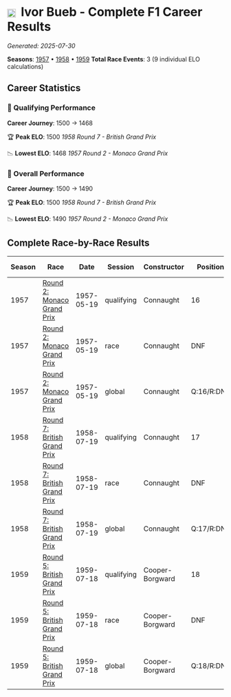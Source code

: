 # <img src="https://upload.wikimedia.org/wikipedia/commons/thumb/8/83/Flag_of_the_United_Kingdom_%283-5%29.svg/512px-Flag_of_the_United_Kingdom_%283-5%29.svg.png?20250726143817" alt="United Kingdom" width="20" height="auto" style="vertical-align: middle; margin-right: 5px;" onerror="this.outerHTML='🇬🇧'; this.style.marginRight='5px';"/> Ivor Bueb - Complete F1 Career Results

*Generated: 2025-07-30*

**Seasons**: [1957](../results/1957-season-report.md) • [1958](../results/1958-season-report.md) • [1959](../results/1959-season-report.md)
**Total Race Events**: 3 (9 individual ELO calculations)

## Career Statistics

### 🏁 Qualifying Performance
**Career Journey**: 1500 → 1468

🏆 **Peak ELO**: 1500
   *1958 Round 7 - British Grand Prix*

📉 **Lowest ELO**: 1468
   *1957 Round 2 - Monaco Grand Prix*

### 🌟 Overall Performance
**Career Journey**: 1500 → 1490

🏆 **Peak ELO**: 1500
   *1958 Round 7 - British Grand Prix*

📉 **Lowest ELO**: 1490
   *1957 Round 2 - Monaco Grand Prix*


## Complete Race-by-Race Results

| Season | Race | Date | Session | Constructor | Position | Starting ELO | ELO Change | Final ELO | Teammate |
|--------|------|------|---------|-------------|----------|--------------|------------|-----------|----------|
| 1957 | [Round 2: Monaco Grand Prix](../results/1957-season-report.md#round-2-monaco-grand-prix) | 1957-05-19 | qualifying | Connaught | 16 | 1500 | -32 | 1468 | <img src="https://upload.wikimedia.org/wikipedia/commons/thumb/8/83/Flag_of_the_United_Kingdom_%283-5%29.svg/512px-Flag_of_the_United_Kingdom_%283-5%29.svg.png?20250726143817" alt="United Kingdom" width="20" height="auto" style="vertical-align: middle; margin-right: 5px;" onerror="this.outerHTML='🇬🇧'; this.style.marginRight='5px';"/> Stuart Lewis-Evans |
| 1957 | [Round 2: Monaco Grand Prix](../results/1957-season-report.md#round-2-monaco-grand-prix) | 1957-05-19 | race | Connaught | DNF | 1500 | N/A | 1500 | <img src="https://upload.wikimedia.org/wikipedia/commons/thumb/8/83/Flag_of_the_United_Kingdom_%283-5%29.svg/512px-Flag_of_the_United_Kingdom_%283-5%29.svg.png?20250726143817" alt="United Kingdom" width="20" height="auto" style="vertical-align: middle; margin-right: 5px;" onerror="this.outerHTML='🇬🇧'; this.style.marginRight='5px';"/> Stuart Lewis-Evans |
| 1957 | [Round 2: Monaco Grand Prix](../results/1957-season-report.md#round-2-monaco-grand-prix) | 1957-05-19 | global | Connaught | Q:16/R:DNF | 1500 | -10 | 1490 | <img src="https://upload.wikimedia.org/wikipedia/commons/thumb/8/83/Flag_of_the_United_Kingdom_%283-5%29.svg/512px-Flag_of_the_United_Kingdom_%283-5%29.svg.png?20250726143817" alt="United Kingdom" width="20" height="auto" style="vertical-align: middle; margin-right: 5px;" onerror="this.outerHTML='🇬🇧'; this.style.marginRight='5px';"/> Stuart Lewis-Evans |
| 1958 | [Round 7: British Grand Prix](../results/1958-season-report.md#round-7-british-grand-prix) | 1958-07-19 | qualifying | Connaught | 17 | 1468 | +32 | 1500 | <img src="https://upload.wikimedia.org/wikipedia/commons/thumb/8/83/Flag_of_the_United_Kingdom_%283-5%29.svg/512px-Flag_of_the_United_Kingdom_%283-5%29.svg.png?20250726143817" alt="United Kingdom" width="20" height="auto" style="vertical-align: middle; margin-right: 5px;" onerror="this.outerHTML='🇬🇧'; this.style.marginRight='5px';"/> Jack Fairman |
| 1958 | [Round 7: British Grand Prix](../results/1958-season-report.md#round-7-british-grand-prix) | 1958-07-19 | race | Connaught | DNF | 1500 | N/A | 1500 | <img src="https://upload.wikimedia.org/wikipedia/commons/thumb/8/83/Flag_of_the_United_Kingdom_%283-5%29.svg/512px-Flag_of_the_United_Kingdom_%283-5%29.svg.png?20250726143817" alt="United Kingdom" width="20" height="auto" style="vertical-align: middle; margin-right: 5px;" onerror="this.outerHTML='🇬🇧'; this.style.marginRight='5px';"/> Jack Fairman |
| 1958 | [Round 7: British Grand Prix](../results/1958-season-report.md#round-7-british-grand-prix) | 1958-07-19 | global | Connaught | Q:17/R:DNF | 1490 | +10 | 1500 | <img src="https://upload.wikimedia.org/wikipedia/commons/thumb/8/83/Flag_of_the_United_Kingdom_%283-5%29.svg/512px-Flag_of_the_United_Kingdom_%283-5%29.svg.png?20250726143817" alt="United Kingdom" width="20" height="auto" style="vertical-align: middle; margin-right: 5px;" onerror="this.outerHTML='🇬🇧'; this.style.marginRight='5px';"/> Jack Fairman |
| 1959 | [Round 5: British Grand Prix](../results/1959-season-report.md#round-5-british-grand-prix) | 1959-07-18 | qualifying | Cooper-Borgward | 18 | 1500 | -32 | 1468 | <img src="https://upload.wikimedia.org/wikipedia/commons/thumb/8/83/Flag_of_the_United_Kingdom_%283-5%29.svg/512px-Flag_of_the_United_Kingdom_%283-5%29.svg.png?20250726143817" alt="United Kingdom" width="20" height="auto" style="vertical-align: middle; margin-right: 5px;" onerror="this.outerHTML='🇬🇧'; this.style.marginRight='5px';"/> Chris Bristow |
| 1959 | [Round 5: British Grand Prix](../results/1959-season-report.md#round-5-british-grand-prix) | 1959-07-18 | race | Cooper-Borgward | DNF | 1500 | N/A | 1500 | <img src="https://upload.wikimedia.org/wikipedia/commons/thumb/8/83/Flag_of_the_United_Kingdom_%283-5%29.svg/512px-Flag_of_the_United_Kingdom_%283-5%29.svg.png?20250726143817" alt="United Kingdom" width="20" height="auto" style="vertical-align: middle; margin-right: 5px;" onerror="this.outerHTML='🇬🇧'; this.style.marginRight='5px';"/> Chris Bristow |
| 1959 | [Round 5: British Grand Prix](../results/1959-season-report.md#round-5-british-grand-prix) | 1959-07-18 | global | Cooper-Borgward | Q:18/R:DNF | 1500 | -10 | 1490 | <img src="https://upload.wikimedia.org/wikipedia/commons/thumb/8/83/Flag_of_the_United_Kingdom_%283-5%29.svg/512px-Flag_of_the_United_Kingdom_%283-5%29.svg.png?20250726143817" alt="United Kingdom" width="20" height="auto" style="vertical-align: middle; margin-right: 5px;" onerror="this.outerHTML='🇬🇧'; this.style.marginRight='5px';"/> Chris Bristow |
